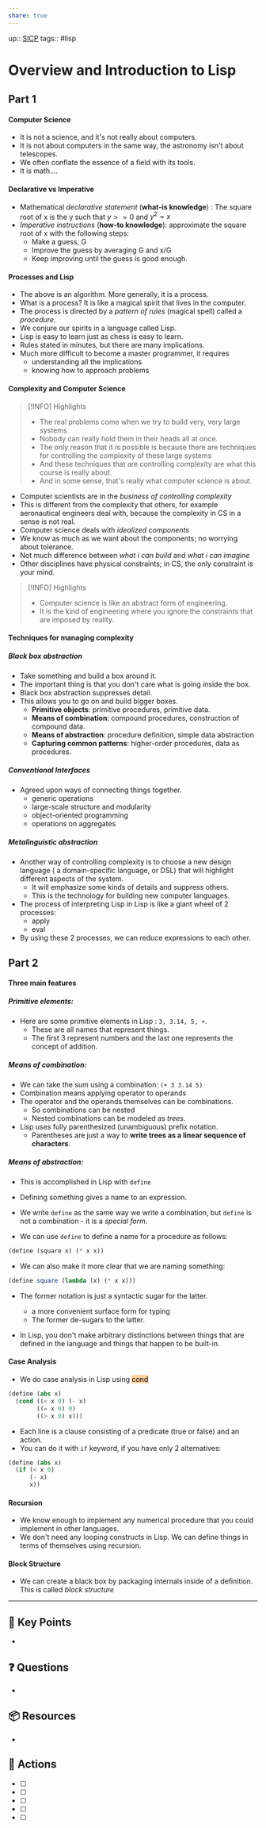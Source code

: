 ```yaml
---
share: true
---
```

up:: [SICP](./SICP.md)
tags:: #lisp

# Overview and Introduction to Lisp
## Part 1
#### Computer Science
- It is not a science, and it's not really about computers.
- It  is not about computers in the same way, the astronomy isn't about telescopes.
- We often conflate the essence of a field with its tools.
- It is math....

#### Declarative vs Imperative
- Mathematical *declarative statement* (**what-is knowledge**) :  The square root of x is the y such that $y >= 0$  and  $y^2 = x$
- *Imperative instructions* (**how-to knowledge**): approximate the square root of x with the following steps:
	- Make a guess, G
	- Improve the guess by averaging G and x/G
	- Keep improving until the guess is good enough.

#### Processes and Lisp
- The above is an algorithm. More generally, it is a process.
- What is a process? It is like a magical spirit that lives in the computer.
- The process is directed by a *pattern of rules* (magical spell) called a *procedure*.
- We conjure our spirits in a language called Lisp.
- Lisp is easy to learn just as chess is easy to learn.
- Rules stated in minutes, but there are many implications.
- Much more difficult to become a master programmer, it requires
	- understanding all the implications
	- knowing how to approach problems

#### Complexity and Computer Science
> [!INFO] Highlights
> - The real problems come when we try to build very, very large systems
> - Nobody can really hold them in their heads all at once.
> - The only reason that it is possible is because there are techniques for controlling the complexity of these large systems
> - And these techniques that are controlling complexity are what this course is really about.
>  - And in some sense, that's really what computer science is about.

- Computer scientists are in the *business of controlling complexity*
- This is different from the complexity that others, for example aeronautical engineers deal with, because the complexity in CS in a sense is not real.
- Computer science deals with *idealized components*
- We know as much as we want about the components; no worrying about tolerance.
- Not much difference between *what i can build* and *what i can imagine*
- Other disciplines have physical constraints; in CS, the only constraint is your mind.

> [!INFO] Highlights
> - Computer science is like an abstract form of engineering.
> - It is the kind of engineering where you ignore the constraints that are imposed by reality.

#### Techniques for managing complexity

##### Black box abstraction
- Take something and build a box around it.
- The important thing is that you don't care what is going inside the box.
- Black box abstraction suppresses detail.
- This allows you to go on and build bigger boxes.
	- **Primitive objects**: primitive procedures, primitive data.
	- **Means of combination**: compound procedures, construction of compound data.
	- **Means of abstraction**: procedure definition, simple data abstraction
	- **Capturing common patterns**: higher-order procedures, data as procedures.
	
##### Conventional Interfaces
- Agreed upon ways of connecting things together.
	- generic operations
	- large-scale structure and modularity
	- object-oriented programming
	- operations on aggregates

##### Metalinguistic abstraction
- Another way of controlling complexity is to choose a new design language ( a domain-specific language, or DSL) that will highlight different aspects of the system.
	- It will emphasize some kinds of details and suppress others.
	- This is the technology for building new computer languages.
- The process of interpreting Lisp in Lisp is like a giant wheel of 2 processes:
	- apply 
	- eval
- By using these 2 processes, we can reduce expressions to each other.


## Part 2

#### Three main features
##### Primitive elements:
- Here are some primitive elements in Lisp : `3, 3.14, 5, +`. 
	- These are all names that represent things.
	- The first 3 represent numbers and the last one represents the concept of addition.

##### Means of combination:
- We can take the sum using a combination: `(+ 3 3.14 5)`
- Combination means applying operator to operands
- The operator and the operands themselves can be combinations. 
	- So combinations can be nested
	- Nested combinations can be modeled as *trees*.
- Lisp uses fully parenthesized (unambiguous) prefix notation.
	- Parentheses are just a way to **write trees as a linear sequence of characters**.

##### Means of abstraction:
- This is accomplished in Lisp with `define`
- Defining something gives a name to an expression.
- We write `define` as the same way we write a combination, but `define` is not a combination - it is a *special form*.

- We can use `define` to define a name for a procedure as follows:
```Scheme
(define (square x) (* x x))
```

- We can also make it more clear that we are naming something:
```Scheme
(define square (lambda (x) (* x x)))
```

- The former notation is just a syntactic sugar for the latter.
	- a more convenient surface form for typing 
	- The former de-sugars to the latter.
	
- In Lisp, you don't make arbitrary distinctions between things that are defined in the language and things that happen to be built-in.

#### Case Analysis
- We do case analysis in Lisp using <mark style="background: #FFB86CA6;">cond</mark>
```Scheme
(define (abs x)
  (cond ((< x 0) (- x)
		((= x 0) 0)
		((> x 0) x)))
```
- Each line is a clause consisting of a predicate (true or false) and an action.
- You can do it with `if` keyword, if you have only 2 alternatives:
```Scheme
(define (abs x)
  (if (< x 0)
	  (- x)
	  x))
```

#### Recursion
- We know enough to implement any numerical procedure that you could implement in other languages.
- We don't need any looping constructs in Lisp. We can define things in terms of themselves using recursion.

#### Block Structure
- We can create a black box by packaging internals inside of a definition. This is called *block structure*
---

## 🔑 Key Points
- 
## ❓ Questions
- 
## 📦 Resources
- 
## 🎯 Actions
- [ ] 
- [ ] 
- [ ] 
- [ ] 
- [ ] 